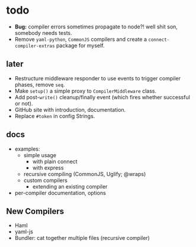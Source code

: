 # todo

- **Bug:** compiler errors sometimes propagate to node?! well shit son, somebody needs tests.
- Remove `yaml-python`, `CommonJS` compilers and create a `connect-compiler-extras` package for myself.

## later
- Restructure middleware responder to use events to trigger compiler phases, remove `seq`.
- Make `setup()` a simple proxy to `CompilerMiddleware` class.
- Add post-`write()` cleanup/finally event (which fires whether successful or not).
- GitHub site with introduction, documentation.
- Replace `#token` in config Strings.


## docs

- examples:
    - simple usage
        - with plain connect
        - with express
    - recursive compiling (CommonJS, Uglify; @wraps)
    - custom compilers
        - extending an existing compiler
- per-compiler documentation, options


## New Compilers

- Haml
- yaml-js
- Bundler: cat together multiple files (recursive compiler)


